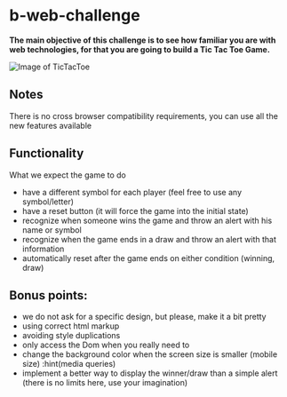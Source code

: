 # b-web-challenge

**The main objective of this challenge is to see how familiar you are with web technologies,
for that you are going to build a Tic Tac Toe Game.**

![Image of TicTacToe](https://img.poki.com/cdn-cgi/image/quality=78,width=314,height=314,fit=cover,g=0.5x0.5,f=auto/85535e05d1f130b16751c8308cfbb19b.png)

## Notes
There is no cross browser compatibility requirements, you can use all the new features available

## Functionality
What we expect the game to do
* have a different symbol for each player (feel free to use any symbol/letter)
* have a reset button (it will force the game into the initial state)
* recognize when someone wins the game and throw an alert with his name or symbol
* recognize when the game ends in a draw and throw an alert with that information
* automatically reset after the game ends on either condition (winning, draw)

## Bonus points:
* we do not ask for a specific design, but please, make it a bit pretty
* using correct html markup
* avoiding style duplications
* only access the Dom when you really need to
* change the background color when the screen size is smaller (mobile size) :hint(media queries)
* implement a better way to display the winner/draw than a simple alert (there is no limits here, use your imagination)

